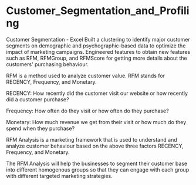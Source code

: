 # Customer_Segmentation_and_Profiling
Customer Segmentation - Excel
Built a clustering to identify major customer segments on demographic and psychographic-based data to optimize the impact of marketing campaigns. Engineered features to obtain new features such as RFM, RFMGroup, and RFMScore for getting more details about the customers' purchasing behaviour.

RFM is a method used to analyze customer value. RFM stands for RECENCY, Frequency, and Monetary.

RECENCY: How recently did the customer visit our website or how recently did a customer purchase?

Frequency: How often do they visit or how often do they purchase?

Monetary: How much revenue we get from their visit or how much do they spend when they purchase?

RFM Analysis is a marketing framework that is used to understand and analyze customer behaviour based on the above three factors RECENCY, Frequency, and Monetary.

The RFM Analysis will help the businesses to segment their customer base into different homogenous groups so that they can engage with each group with different targeted marketing strategies.

